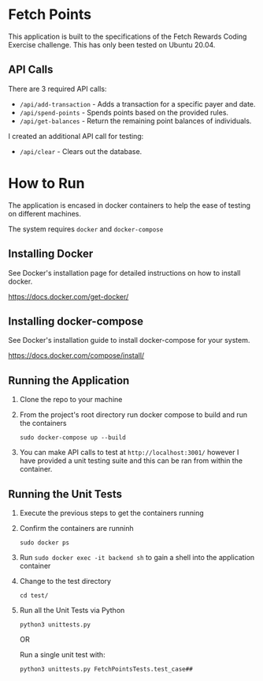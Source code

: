 # Fetch Points

This application is built to the specifications of the Fetch Rewards Coding Exercise challenge. This has only been tested on Ubuntu 20.04.

## API Calls

There are 3 required API calls:

- `/api/add-transaction` - Adds a transaction for a specific payer and date.
- `/api/spend-points` - Spends points based on the provided rules.
- `/api/get-balances` - Return the remaining point balances of individuals.

I created an additional API call for testing:

- `/api/clear` - Clears out the database.

# How to Run

The application is encased in docker containers to help the ease of testing on different machines.

The system requires `docker` and `docker-compose`

## Installing Docker

See Docker's installation page for detailed instructions on how to install docker.

https://docs.docker.com/get-docker/

## Installing docker-compose

See Docker's installation guide to install docker-compose for your system.

https://docs.docker.com/compose/install/

## Running the Application

1. Clone the repo to your machine
2. From the project's root directory run docker compose to build and run the containers

   `sudo docker-compose up --build`

3. You can make API calls to test at `http://localhost:3001/` however I have provided a unit testing suite and this can be ran from within the container.

## Running the Unit Tests

1. Execute the previous steps to get the containers running
2. Confirm the containers are runninh

   `sudo docker ps`

3. Run `sudo docker exec -it backend sh` to gain a shell into the application container
4. Change to the test directory

   `cd test/`

5. Run all the Unit Tests via Python

   `python3 unittests.py`

   OR

   Run a single unit test with:

   `python3 unittests.py FetchPointsTests.test_case##`

